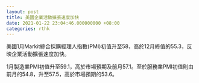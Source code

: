 ```yaml
---
layout: post
title: 美國企業活動擴張速度加快
date: 2021-01-22 23:04:46.000000000 +08:00
categories: rthk
---
```


美國1月Markit綜合採購經理人指數(PMI)初值升至58，高於12月終值的55.3，反映企業活動擴張速度加快。

1月製造業PMI初值升至59.1，高於市場預期及前月57.1。至於服務業PMI初值則由前月的54.8，升至57.5，高於市場預期的53.6。
